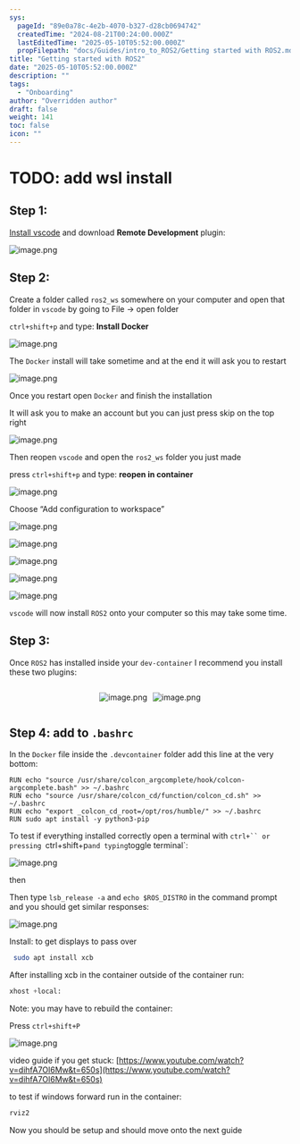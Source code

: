 ```yaml
---
sys:
  pageId: "89e0a78c-4e2b-4070-b327-d28cb0694742"
  createdTime: "2024-08-21T00:24:00.000Z"
  lastEditedTime: "2025-05-10T05:52:00.000Z"
  propFilepath: "docs/Guides/intro_to_ROS2/Getting started with ROS2.md"
title: "Getting started with ROS2"
date: "2025-05-10T05:52:00.000Z"
description: ""
tags:
  - "Onboarding"
author: "Overridden author"
draft: false
weight: 141
toc: false
icon: ""
---
```


# TODO: add wsl install

## Step 1:

[Install vscode](https://code.visualstudio.com/download) and download **Remote Development** plugin:

![image.png](https://prod-files-secure.s3.us-west-2.amazonaws.com/d518164a-d88e-44d1-a4ee-3adb3bd8bce0/efb52993-1881-4a40-b95e-6f020334f022/image.png?X-Amz-Algorithm=AWS4-HMAC-SHA256&X-Amz-Content-Sha256=UNSIGNED-PAYLOAD&X-Amz-Credential=ASIAZI2LB4665SR3S2NU%2F20250618%2Fus-west-2%2Fs3%2Faws4_request&X-Amz-Date=20250618T201107Z&X-Amz-Expires=3600&X-Amz-Security-Token=IQoJb3JpZ2luX2VjEKr%2F%2F%2F%2F%2F%2F%2F%2F%2F%2FwEaCXVzLXdlc3QtMiJGMEQCIDDkT%2Bq7y2cz%2FYRpguVOuWJ%2F4QdaZDjwWo8X5WFcUvKuAiBBqbGNNa65YLNXZE%2Bw6aeafYFlGZnSuXuZ3wBu0jsioCqIBAiT%2F%2F%2F%2F%2F%2F%2F%2F%2F%2F8BEAAaDDYzNzQyMzE4MzgwNSIMO3jFoGmXQM%2FAhXDVKtwD%2FFXXlcKIei3hx1aBW6HJoRl9hhk3sVZ88tv0tmjntxp4kvBKg1eHDxjfMK7K2Wljt1AqWZ9D5xYBnFGjfz3iC5Jst5SqvBFf9bulQ1sarxVoq1Euf3ZYzDksVdS2%2BmfXFVlCTeNS8VEAdiNWQoAzk7Zyym9VRU7PI7NgjbsoK%2B5bv89uXjgPbis7pFRB5EoPGP5WvwfBXFYOeajYtq2mblyJz7h7LQuYMnLs4ocn9%2Ffm6ekc8J12QFa96pFbnGfn8XWHGf%2Bu4MEiEfpUWXKVN5Edvt9t%2FGv7OecWOra90h0XbYz6h%2F5BqXdIq8JkOI2qVedmL%2F0aU3CGZXtvxkETQXP0WZuHOAbmBKKHopHPWXHm4IKnxRUosOkBN6dJck%2FKT14G9bmQOs0hUYv2usAHFIfxw84tFBmom26wl3gmQLGJWyU0xSK7RDSYgZA6Y8USPCrmGhP36lpkXMZpE2WgVwX8dEuVxftC94pVKoJXZ%2FbTwzXvKuO5o1Q2uBbaMzLaVmQg7n1wyoMjCZwW27SqiaxxwyXWKVUdA2DqJIPHEjpFiADT9TDj3%2BLth2BJemqTS3Cf1RFKLuvkqC2pkoL9vlNdhh%2BYXdXj0Y7IAlkJaGQX1hlW0tP%2FGFmBB3Ewv%2FvLwgY6pgGP8%2BkWc3e%2FF5%2F0iJRKA1aa7orV0xhm4aKaxUsMUE0aPuG55bI%2B7hutTCESBnSDH5HEhlKMiusjHUfZk1l00RPA2LTtYpKwv8JQEBTWSk76%2F3s6WhIP83EVy%2BEYW2MoHyuFXkq4GoIFe8SvS0SUHKvnWzr0YYhh4xTE5m9zoOAHYO7ig6uvVpP8zojI8cJ7PszfLJw1z%2BF%2FhPC%2BCjSDvBNOfZZnQuuh&X-Amz-Signature=bc7c6988b0ce7f0268aca7e9b248161dee328ee54aa46fdb1e907a05b0f9a436&X-Amz-SignedHeaders=host&x-amz-checksum-mode=ENABLED&x-id=GetObject)

## Step 2:

Create a folder called `ros2_ws` somewhere on your computer and open that folder in `vscode` by going to File → open folder 

`ctrl+shift+p` and type: **Install Docker**

![image.png](https://prod-files-secure.s3.us-west-2.amazonaws.com/d518164a-d88e-44d1-a4ee-3adb3bd8bce0/2269dc0e-1cd5-47ff-bceb-c04ad9b2eab0/image.png?X-Amz-Algorithm=AWS4-HMAC-SHA256&X-Amz-Content-Sha256=UNSIGNED-PAYLOAD&X-Amz-Credential=ASIAZI2LB4665SR3S2NU%2F20250618%2Fus-west-2%2Fs3%2Faws4_request&X-Amz-Date=20250618T201107Z&X-Amz-Expires=3600&X-Amz-Security-Token=IQoJb3JpZ2luX2VjEKr%2F%2F%2F%2F%2F%2F%2F%2F%2F%2FwEaCXVzLXdlc3QtMiJGMEQCIDDkT%2Bq7y2cz%2FYRpguVOuWJ%2F4QdaZDjwWo8X5WFcUvKuAiBBqbGNNa65YLNXZE%2Bw6aeafYFlGZnSuXuZ3wBu0jsioCqIBAiT%2F%2F%2F%2F%2F%2F%2F%2F%2F%2F8BEAAaDDYzNzQyMzE4MzgwNSIMO3jFoGmXQM%2FAhXDVKtwD%2FFXXlcKIei3hx1aBW6HJoRl9hhk3sVZ88tv0tmjntxp4kvBKg1eHDxjfMK7K2Wljt1AqWZ9D5xYBnFGjfz3iC5Jst5SqvBFf9bulQ1sarxVoq1Euf3ZYzDksVdS2%2BmfXFVlCTeNS8VEAdiNWQoAzk7Zyym9VRU7PI7NgjbsoK%2B5bv89uXjgPbis7pFRB5EoPGP5WvwfBXFYOeajYtq2mblyJz7h7LQuYMnLs4ocn9%2Ffm6ekc8J12QFa96pFbnGfn8XWHGf%2Bu4MEiEfpUWXKVN5Edvt9t%2FGv7OecWOra90h0XbYz6h%2F5BqXdIq8JkOI2qVedmL%2F0aU3CGZXtvxkETQXP0WZuHOAbmBKKHopHPWXHm4IKnxRUosOkBN6dJck%2FKT14G9bmQOs0hUYv2usAHFIfxw84tFBmom26wl3gmQLGJWyU0xSK7RDSYgZA6Y8USPCrmGhP36lpkXMZpE2WgVwX8dEuVxftC94pVKoJXZ%2FbTwzXvKuO5o1Q2uBbaMzLaVmQg7n1wyoMjCZwW27SqiaxxwyXWKVUdA2DqJIPHEjpFiADT9TDj3%2BLth2BJemqTS3Cf1RFKLuvkqC2pkoL9vlNdhh%2BYXdXj0Y7IAlkJaGQX1hlW0tP%2FGFmBB3Ewv%2FvLwgY6pgGP8%2BkWc3e%2FF5%2F0iJRKA1aa7orV0xhm4aKaxUsMUE0aPuG55bI%2B7hutTCESBnSDH5HEhlKMiusjHUfZk1l00RPA2LTtYpKwv8JQEBTWSk76%2F3s6WhIP83EVy%2BEYW2MoHyuFXkq4GoIFe8SvS0SUHKvnWzr0YYhh4xTE5m9zoOAHYO7ig6uvVpP8zojI8cJ7PszfLJw1z%2BF%2FhPC%2BCjSDvBNOfZZnQuuh&X-Amz-Signature=188c7ede6c4bb41d61b6ad6fdd85094682b323541dab45cf4343e9fe4be40ad2&X-Amz-SignedHeaders=host&x-amz-checksum-mode=ENABLED&x-id=GetObject)

The `Docker` install will take sometime and at the end it will ask you to restart

![image.png](https://prod-files-secure.s3.us-west-2.amazonaws.com/d518164a-d88e-44d1-a4ee-3adb3bd8bce0/ed233f78-be33-4b1f-b89c-9c346c0e961e/image.png?X-Amz-Algorithm=AWS4-HMAC-SHA256&X-Amz-Content-Sha256=UNSIGNED-PAYLOAD&X-Amz-Credential=ASIAZI2LB4665SR3S2NU%2F20250618%2Fus-west-2%2Fs3%2Faws4_request&X-Amz-Date=20250618T201107Z&X-Amz-Expires=3600&X-Amz-Security-Token=IQoJb3JpZ2luX2VjEKr%2F%2F%2F%2F%2F%2F%2F%2F%2F%2FwEaCXVzLXdlc3QtMiJGMEQCIDDkT%2Bq7y2cz%2FYRpguVOuWJ%2F4QdaZDjwWo8X5WFcUvKuAiBBqbGNNa65YLNXZE%2Bw6aeafYFlGZnSuXuZ3wBu0jsioCqIBAiT%2F%2F%2F%2F%2F%2F%2F%2F%2F%2F8BEAAaDDYzNzQyMzE4MzgwNSIMO3jFoGmXQM%2FAhXDVKtwD%2FFXXlcKIei3hx1aBW6HJoRl9hhk3sVZ88tv0tmjntxp4kvBKg1eHDxjfMK7K2Wljt1AqWZ9D5xYBnFGjfz3iC5Jst5SqvBFf9bulQ1sarxVoq1Euf3ZYzDksVdS2%2BmfXFVlCTeNS8VEAdiNWQoAzk7Zyym9VRU7PI7NgjbsoK%2B5bv89uXjgPbis7pFRB5EoPGP5WvwfBXFYOeajYtq2mblyJz7h7LQuYMnLs4ocn9%2Ffm6ekc8J12QFa96pFbnGfn8XWHGf%2Bu4MEiEfpUWXKVN5Edvt9t%2FGv7OecWOra90h0XbYz6h%2F5BqXdIq8JkOI2qVedmL%2F0aU3CGZXtvxkETQXP0WZuHOAbmBKKHopHPWXHm4IKnxRUosOkBN6dJck%2FKT14G9bmQOs0hUYv2usAHFIfxw84tFBmom26wl3gmQLGJWyU0xSK7RDSYgZA6Y8USPCrmGhP36lpkXMZpE2WgVwX8dEuVxftC94pVKoJXZ%2FbTwzXvKuO5o1Q2uBbaMzLaVmQg7n1wyoMjCZwW27SqiaxxwyXWKVUdA2DqJIPHEjpFiADT9TDj3%2BLth2BJemqTS3Cf1RFKLuvkqC2pkoL9vlNdhh%2BYXdXj0Y7IAlkJaGQX1hlW0tP%2FGFmBB3Ewv%2FvLwgY6pgGP8%2BkWc3e%2FF5%2F0iJRKA1aa7orV0xhm4aKaxUsMUE0aPuG55bI%2B7hutTCESBnSDH5HEhlKMiusjHUfZk1l00RPA2LTtYpKwv8JQEBTWSk76%2F3s6WhIP83EVy%2BEYW2MoHyuFXkq4GoIFe8SvS0SUHKvnWzr0YYhh4xTE5m9zoOAHYO7ig6uvVpP8zojI8cJ7PszfLJw1z%2BF%2FhPC%2BCjSDvBNOfZZnQuuh&X-Amz-Signature=85c194bc6f7b0edc16e6caa6a9276e521b77557028b6c1acaa44fa6c0192c5a5&X-Amz-SignedHeaders=host&x-amz-checksum-mode=ENABLED&x-id=GetObject)

Once you restart open `Docker` and finish the installation

It will ask you to make an account but you can just press skip on the top right

![image.png](https://prod-files-secure.s3.us-west-2.amazonaws.com/d518164a-d88e-44d1-a4ee-3adb3bd8bce0/21010ad9-1659-4fd9-9f59-9932a09b2a3d/image.png?X-Amz-Algorithm=AWS4-HMAC-SHA256&X-Amz-Content-Sha256=UNSIGNED-PAYLOAD&X-Amz-Credential=ASIAZI2LB4665SR3S2NU%2F20250618%2Fus-west-2%2Fs3%2Faws4_request&X-Amz-Date=20250618T201107Z&X-Amz-Expires=3600&X-Amz-Security-Token=IQoJb3JpZ2luX2VjEKr%2F%2F%2F%2F%2F%2F%2F%2F%2F%2FwEaCXVzLXdlc3QtMiJGMEQCIDDkT%2Bq7y2cz%2FYRpguVOuWJ%2F4QdaZDjwWo8X5WFcUvKuAiBBqbGNNa65YLNXZE%2Bw6aeafYFlGZnSuXuZ3wBu0jsioCqIBAiT%2F%2F%2F%2F%2F%2F%2F%2F%2F%2F8BEAAaDDYzNzQyMzE4MzgwNSIMO3jFoGmXQM%2FAhXDVKtwD%2FFXXlcKIei3hx1aBW6HJoRl9hhk3sVZ88tv0tmjntxp4kvBKg1eHDxjfMK7K2Wljt1AqWZ9D5xYBnFGjfz3iC5Jst5SqvBFf9bulQ1sarxVoq1Euf3ZYzDksVdS2%2BmfXFVlCTeNS8VEAdiNWQoAzk7Zyym9VRU7PI7NgjbsoK%2B5bv89uXjgPbis7pFRB5EoPGP5WvwfBXFYOeajYtq2mblyJz7h7LQuYMnLs4ocn9%2Ffm6ekc8J12QFa96pFbnGfn8XWHGf%2Bu4MEiEfpUWXKVN5Edvt9t%2FGv7OecWOra90h0XbYz6h%2F5BqXdIq8JkOI2qVedmL%2F0aU3CGZXtvxkETQXP0WZuHOAbmBKKHopHPWXHm4IKnxRUosOkBN6dJck%2FKT14G9bmQOs0hUYv2usAHFIfxw84tFBmom26wl3gmQLGJWyU0xSK7RDSYgZA6Y8USPCrmGhP36lpkXMZpE2WgVwX8dEuVxftC94pVKoJXZ%2FbTwzXvKuO5o1Q2uBbaMzLaVmQg7n1wyoMjCZwW27SqiaxxwyXWKVUdA2DqJIPHEjpFiADT9TDj3%2BLth2BJemqTS3Cf1RFKLuvkqC2pkoL9vlNdhh%2BYXdXj0Y7IAlkJaGQX1hlW0tP%2FGFmBB3Ewv%2FvLwgY6pgGP8%2BkWc3e%2FF5%2F0iJRKA1aa7orV0xhm4aKaxUsMUE0aPuG55bI%2B7hutTCESBnSDH5HEhlKMiusjHUfZk1l00RPA2LTtYpKwv8JQEBTWSk76%2F3s6WhIP83EVy%2BEYW2MoHyuFXkq4GoIFe8SvS0SUHKvnWzr0YYhh4xTE5m9zoOAHYO7ig6uvVpP8zojI8cJ7PszfLJw1z%2BF%2FhPC%2BCjSDvBNOfZZnQuuh&X-Amz-Signature=683dcb439ca43cfedd8d2aa8075557e55a1e288fc333fa780f1b6e68fb002d52&X-Amz-SignedHeaders=host&x-amz-checksum-mode=ENABLED&x-id=GetObject)

Then reopen `vscode` and open the `ros2_ws` folder you just made

press `ctrl+shift+p` and type: **reopen in container**

![image.png](https://prod-files-secure.s3.us-west-2.amazonaws.com/d518164a-d88e-44d1-a4ee-3adb3bd8bce0/4e93b8c2-41ad-488c-8095-c74205196118/image.png?X-Amz-Algorithm=AWS4-HMAC-SHA256&X-Amz-Content-Sha256=UNSIGNED-PAYLOAD&X-Amz-Credential=ASIAZI2LB4665SR3S2NU%2F20250618%2Fus-west-2%2Fs3%2Faws4_request&X-Amz-Date=20250618T201107Z&X-Amz-Expires=3600&X-Amz-Security-Token=IQoJb3JpZ2luX2VjEKr%2F%2F%2F%2F%2F%2F%2F%2F%2F%2FwEaCXVzLXdlc3QtMiJGMEQCIDDkT%2Bq7y2cz%2FYRpguVOuWJ%2F4QdaZDjwWo8X5WFcUvKuAiBBqbGNNa65YLNXZE%2Bw6aeafYFlGZnSuXuZ3wBu0jsioCqIBAiT%2F%2F%2F%2F%2F%2F%2F%2F%2F%2F8BEAAaDDYzNzQyMzE4MzgwNSIMO3jFoGmXQM%2FAhXDVKtwD%2FFXXlcKIei3hx1aBW6HJoRl9hhk3sVZ88tv0tmjntxp4kvBKg1eHDxjfMK7K2Wljt1AqWZ9D5xYBnFGjfz3iC5Jst5SqvBFf9bulQ1sarxVoq1Euf3ZYzDksVdS2%2BmfXFVlCTeNS8VEAdiNWQoAzk7Zyym9VRU7PI7NgjbsoK%2B5bv89uXjgPbis7pFRB5EoPGP5WvwfBXFYOeajYtq2mblyJz7h7LQuYMnLs4ocn9%2Ffm6ekc8J12QFa96pFbnGfn8XWHGf%2Bu4MEiEfpUWXKVN5Edvt9t%2FGv7OecWOra90h0XbYz6h%2F5BqXdIq8JkOI2qVedmL%2F0aU3CGZXtvxkETQXP0WZuHOAbmBKKHopHPWXHm4IKnxRUosOkBN6dJck%2FKT14G9bmQOs0hUYv2usAHFIfxw84tFBmom26wl3gmQLGJWyU0xSK7RDSYgZA6Y8USPCrmGhP36lpkXMZpE2WgVwX8dEuVxftC94pVKoJXZ%2FbTwzXvKuO5o1Q2uBbaMzLaVmQg7n1wyoMjCZwW27SqiaxxwyXWKVUdA2DqJIPHEjpFiADT9TDj3%2BLth2BJemqTS3Cf1RFKLuvkqC2pkoL9vlNdhh%2BYXdXj0Y7IAlkJaGQX1hlW0tP%2FGFmBB3Ewv%2FvLwgY6pgGP8%2BkWc3e%2FF5%2F0iJRKA1aa7orV0xhm4aKaxUsMUE0aPuG55bI%2B7hutTCESBnSDH5HEhlKMiusjHUfZk1l00RPA2LTtYpKwv8JQEBTWSk76%2F3s6WhIP83EVy%2BEYW2MoHyuFXkq4GoIFe8SvS0SUHKvnWzr0YYhh4xTE5m9zoOAHYO7ig6uvVpP8zojI8cJ7PszfLJw1z%2BF%2FhPC%2BCjSDvBNOfZZnQuuh&X-Amz-Signature=07cb7b63d444d955ae60187b2fc12bd915b657741573d2c4b8169cd1cc73bf9d&X-Amz-SignedHeaders=host&x-amz-checksum-mode=ENABLED&x-id=GetObject)

Choose “Add configuration to workspace”

![image.png](https://prod-files-secure.s3.us-west-2.amazonaws.com/d518164a-d88e-44d1-a4ee-3adb3bd8bce0/9560b282-5060-4989-ba37-97e7b2c22476/image.png?X-Amz-Algorithm=AWS4-HMAC-SHA256&X-Amz-Content-Sha256=UNSIGNED-PAYLOAD&X-Amz-Credential=ASIAZI2LB4665SR3S2NU%2F20250618%2Fus-west-2%2Fs3%2Faws4_request&X-Amz-Date=20250618T201107Z&X-Amz-Expires=3600&X-Amz-Security-Token=IQoJb3JpZ2luX2VjEKr%2F%2F%2F%2F%2F%2F%2F%2F%2F%2FwEaCXVzLXdlc3QtMiJGMEQCIDDkT%2Bq7y2cz%2FYRpguVOuWJ%2F4QdaZDjwWo8X5WFcUvKuAiBBqbGNNa65YLNXZE%2Bw6aeafYFlGZnSuXuZ3wBu0jsioCqIBAiT%2F%2F%2F%2F%2F%2F%2F%2F%2F%2F8BEAAaDDYzNzQyMzE4MzgwNSIMO3jFoGmXQM%2FAhXDVKtwD%2FFXXlcKIei3hx1aBW6HJoRl9hhk3sVZ88tv0tmjntxp4kvBKg1eHDxjfMK7K2Wljt1AqWZ9D5xYBnFGjfz3iC5Jst5SqvBFf9bulQ1sarxVoq1Euf3ZYzDksVdS2%2BmfXFVlCTeNS8VEAdiNWQoAzk7Zyym9VRU7PI7NgjbsoK%2B5bv89uXjgPbis7pFRB5EoPGP5WvwfBXFYOeajYtq2mblyJz7h7LQuYMnLs4ocn9%2Ffm6ekc8J12QFa96pFbnGfn8XWHGf%2Bu4MEiEfpUWXKVN5Edvt9t%2FGv7OecWOra90h0XbYz6h%2F5BqXdIq8JkOI2qVedmL%2F0aU3CGZXtvxkETQXP0WZuHOAbmBKKHopHPWXHm4IKnxRUosOkBN6dJck%2FKT14G9bmQOs0hUYv2usAHFIfxw84tFBmom26wl3gmQLGJWyU0xSK7RDSYgZA6Y8USPCrmGhP36lpkXMZpE2WgVwX8dEuVxftC94pVKoJXZ%2FbTwzXvKuO5o1Q2uBbaMzLaVmQg7n1wyoMjCZwW27SqiaxxwyXWKVUdA2DqJIPHEjpFiADT9TDj3%2BLth2BJemqTS3Cf1RFKLuvkqC2pkoL9vlNdhh%2BYXdXj0Y7IAlkJaGQX1hlW0tP%2FGFmBB3Ewv%2FvLwgY6pgGP8%2BkWc3e%2FF5%2F0iJRKA1aa7orV0xhm4aKaxUsMUE0aPuG55bI%2B7hutTCESBnSDH5HEhlKMiusjHUfZk1l00RPA2LTtYpKwv8JQEBTWSk76%2F3s6WhIP83EVy%2BEYW2MoHyuFXkq4GoIFe8SvS0SUHKvnWzr0YYhh4xTE5m9zoOAHYO7ig6uvVpP8zojI8cJ7PszfLJw1z%2BF%2FhPC%2BCjSDvBNOfZZnQuuh&X-Amz-Signature=16b99548db799f278a39a354cb484bc91fe816f1beb128e87454ef69cbe99adb&X-Amz-SignedHeaders=host&x-amz-checksum-mode=ENABLED&x-id=GetObject)

![image.png](https://prod-files-secure.s3.us-west-2.amazonaws.com/d518164a-d88e-44d1-a4ee-3adb3bd8bce0/2ee63f81-886b-48e8-a553-dc6e5eac99e4/image.png?X-Amz-Algorithm=AWS4-HMAC-SHA256&X-Amz-Content-Sha256=UNSIGNED-PAYLOAD&X-Amz-Credential=ASIAZI2LB4665SR3S2NU%2F20250618%2Fus-west-2%2Fs3%2Faws4_request&X-Amz-Date=20250618T201107Z&X-Amz-Expires=3600&X-Amz-Security-Token=IQoJb3JpZ2luX2VjEKr%2F%2F%2F%2F%2F%2F%2F%2F%2F%2FwEaCXVzLXdlc3QtMiJGMEQCIDDkT%2Bq7y2cz%2FYRpguVOuWJ%2F4QdaZDjwWo8X5WFcUvKuAiBBqbGNNa65YLNXZE%2Bw6aeafYFlGZnSuXuZ3wBu0jsioCqIBAiT%2F%2F%2F%2F%2F%2F%2F%2F%2F%2F8BEAAaDDYzNzQyMzE4MzgwNSIMO3jFoGmXQM%2FAhXDVKtwD%2FFXXlcKIei3hx1aBW6HJoRl9hhk3sVZ88tv0tmjntxp4kvBKg1eHDxjfMK7K2Wljt1AqWZ9D5xYBnFGjfz3iC5Jst5SqvBFf9bulQ1sarxVoq1Euf3ZYzDksVdS2%2BmfXFVlCTeNS8VEAdiNWQoAzk7Zyym9VRU7PI7NgjbsoK%2B5bv89uXjgPbis7pFRB5EoPGP5WvwfBXFYOeajYtq2mblyJz7h7LQuYMnLs4ocn9%2Ffm6ekc8J12QFa96pFbnGfn8XWHGf%2Bu4MEiEfpUWXKVN5Edvt9t%2FGv7OecWOra90h0XbYz6h%2F5BqXdIq8JkOI2qVedmL%2F0aU3CGZXtvxkETQXP0WZuHOAbmBKKHopHPWXHm4IKnxRUosOkBN6dJck%2FKT14G9bmQOs0hUYv2usAHFIfxw84tFBmom26wl3gmQLGJWyU0xSK7RDSYgZA6Y8USPCrmGhP36lpkXMZpE2WgVwX8dEuVxftC94pVKoJXZ%2FbTwzXvKuO5o1Q2uBbaMzLaVmQg7n1wyoMjCZwW27SqiaxxwyXWKVUdA2DqJIPHEjpFiADT9TDj3%2BLth2BJemqTS3Cf1RFKLuvkqC2pkoL9vlNdhh%2BYXdXj0Y7IAlkJaGQX1hlW0tP%2FGFmBB3Ewv%2FvLwgY6pgGP8%2BkWc3e%2FF5%2F0iJRKA1aa7orV0xhm4aKaxUsMUE0aPuG55bI%2B7hutTCESBnSDH5HEhlKMiusjHUfZk1l00RPA2LTtYpKwv8JQEBTWSk76%2F3s6WhIP83EVy%2BEYW2MoHyuFXkq4GoIFe8SvS0SUHKvnWzr0YYhh4xTE5m9zoOAHYO7ig6uvVpP8zojI8cJ7PszfLJw1z%2BF%2FhPC%2BCjSDvBNOfZZnQuuh&X-Amz-Signature=acb79f78e80c5049eebdb17dd221bb6b57f332251fbd6c906064b48a4a47e358&X-Amz-SignedHeaders=host&x-amz-checksum-mode=ENABLED&x-id=GetObject)

![image.png](https://prod-files-secure.s3.us-west-2.amazonaws.com/d518164a-d88e-44d1-a4ee-3adb3bd8bce0/ae1580b2-b048-407e-aed9-b584224a7a04/image.png?X-Amz-Algorithm=AWS4-HMAC-SHA256&X-Amz-Content-Sha256=UNSIGNED-PAYLOAD&X-Amz-Credential=ASIAZI2LB4665SR3S2NU%2F20250618%2Fus-west-2%2Fs3%2Faws4_request&X-Amz-Date=20250618T201107Z&X-Amz-Expires=3600&X-Amz-Security-Token=IQoJb3JpZ2luX2VjEKr%2F%2F%2F%2F%2F%2F%2F%2F%2F%2FwEaCXVzLXdlc3QtMiJGMEQCIDDkT%2Bq7y2cz%2FYRpguVOuWJ%2F4QdaZDjwWo8X5WFcUvKuAiBBqbGNNa65YLNXZE%2Bw6aeafYFlGZnSuXuZ3wBu0jsioCqIBAiT%2F%2F%2F%2F%2F%2F%2F%2F%2F%2F8BEAAaDDYzNzQyMzE4MzgwNSIMO3jFoGmXQM%2FAhXDVKtwD%2FFXXlcKIei3hx1aBW6HJoRl9hhk3sVZ88tv0tmjntxp4kvBKg1eHDxjfMK7K2Wljt1AqWZ9D5xYBnFGjfz3iC5Jst5SqvBFf9bulQ1sarxVoq1Euf3ZYzDksVdS2%2BmfXFVlCTeNS8VEAdiNWQoAzk7Zyym9VRU7PI7NgjbsoK%2B5bv89uXjgPbis7pFRB5EoPGP5WvwfBXFYOeajYtq2mblyJz7h7LQuYMnLs4ocn9%2Ffm6ekc8J12QFa96pFbnGfn8XWHGf%2Bu4MEiEfpUWXKVN5Edvt9t%2FGv7OecWOra90h0XbYz6h%2F5BqXdIq8JkOI2qVedmL%2F0aU3CGZXtvxkETQXP0WZuHOAbmBKKHopHPWXHm4IKnxRUosOkBN6dJck%2FKT14G9bmQOs0hUYv2usAHFIfxw84tFBmom26wl3gmQLGJWyU0xSK7RDSYgZA6Y8USPCrmGhP36lpkXMZpE2WgVwX8dEuVxftC94pVKoJXZ%2FbTwzXvKuO5o1Q2uBbaMzLaVmQg7n1wyoMjCZwW27SqiaxxwyXWKVUdA2DqJIPHEjpFiADT9TDj3%2BLth2BJemqTS3Cf1RFKLuvkqC2pkoL9vlNdhh%2BYXdXj0Y7IAlkJaGQX1hlW0tP%2FGFmBB3Ewv%2FvLwgY6pgGP8%2BkWc3e%2FF5%2F0iJRKA1aa7orV0xhm4aKaxUsMUE0aPuG55bI%2B7hutTCESBnSDH5HEhlKMiusjHUfZk1l00RPA2LTtYpKwv8JQEBTWSk76%2F3s6WhIP83EVy%2BEYW2MoHyuFXkq4GoIFe8SvS0SUHKvnWzr0YYhh4xTE5m9zoOAHYO7ig6uvVpP8zojI8cJ7PszfLJw1z%2BF%2FhPC%2BCjSDvBNOfZZnQuuh&X-Amz-Signature=32b251785bd8cad81fba43fdb7f9374de1fe0c917578eaf1932a0269210d7e44&X-Amz-SignedHeaders=host&x-amz-checksum-mode=ENABLED&x-id=GetObject)

![image.png](https://prod-files-secure.s3.us-west-2.amazonaws.com/d518164a-d88e-44d1-a4ee-3adb3bd8bce0/53255b28-f75e-430f-b9e3-c0ac8577e42b/image.png?X-Amz-Algorithm=AWS4-HMAC-SHA256&X-Amz-Content-Sha256=UNSIGNED-PAYLOAD&X-Amz-Credential=ASIAZI2LB4665SR3S2NU%2F20250618%2Fus-west-2%2Fs3%2Faws4_request&X-Amz-Date=20250618T201107Z&X-Amz-Expires=3600&X-Amz-Security-Token=IQoJb3JpZ2luX2VjEKr%2F%2F%2F%2F%2F%2F%2F%2F%2F%2FwEaCXVzLXdlc3QtMiJGMEQCIDDkT%2Bq7y2cz%2FYRpguVOuWJ%2F4QdaZDjwWo8X5WFcUvKuAiBBqbGNNa65YLNXZE%2Bw6aeafYFlGZnSuXuZ3wBu0jsioCqIBAiT%2F%2F%2F%2F%2F%2F%2F%2F%2F%2F8BEAAaDDYzNzQyMzE4MzgwNSIMO3jFoGmXQM%2FAhXDVKtwD%2FFXXlcKIei3hx1aBW6HJoRl9hhk3sVZ88tv0tmjntxp4kvBKg1eHDxjfMK7K2Wljt1AqWZ9D5xYBnFGjfz3iC5Jst5SqvBFf9bulQ1sarxVoq1Euf3ZYzDksVdS2%2BmfXFVlCTeNS8VEAdiNWQoAzk7Zyym9VRU7PI7NgjbsoK%2B5bv89uXjgPbis7pFRB5EoPGP5WvwfBXFYOeajYtq2mblyJz7h7LQuYMnLs4ocn9%2Ffm6ekc8J12QFa96pFbnGfn8XWHGf%2Bu4MEiEfpUWXKVN5Edvt9t%2FGv7OecWOra90h0XbYz6h%2F5BqXdIq8JkOI2qVedmL%2F0aU3CGZXtvxkETQXP0WZuHOAbmBKKHopHPWXHm4IKnxRUosOkBN6dJck%2FKT14G9bmQOs0hUYv2usAHFIfxw84tFBmom26wl3gmQLGJWyU0xSK7RDSYgZA6Y8USPCrmGhP36lpkXMZpE2WgVwX8dEuVxftC94pVKoJXZ%2FbTwzXvKuO5o1Q2uBbaMzLaVmQg7n1wyoMjCZwW27SqiaxxwyXWKVUdA2DqJIPHEjpFiADT9TDj3%2BLth2BJemqTS3Cf1RFKLuvkqC2pkoL9vlNdhh%2BYXdXj0Y7IAlkJaGQX1hlW0tP%2FGFmBB3Ewv%2FvLwgY6pgGP8%2BkWc3e%2FF5%2F0iJRKA1aa7orV0xhm4aKaxUsMUE0aPuG55bI%2B7hutTCESBnSDH5HEhlKMiusjHUfZk1l00RPA2LTtYpKwv8JQEBTWSk76%2F3s6WhIP83EVy%2BEYW2MoHyuFXkq4GoIFe8SvS0SUHKvnWzr0YYhh4xTE5m9zoOAHYO7ig6uvVpP8zojI8cJ7PszfLJw1z%2BF%2FhPC%2BCjSDvBNOfZZnQuuh&X-Amz-Signature=9cbb5c3032f2a91e8d9af866324d053d6e149191e445319eeb5b5c408139c669&X-Amz-SignedHeaders=host&x-amz-checksum-mode=ENABLED&x-id=GetObject)

![image.png](https://prod-files-secure.s3.us-west-2.amazonaws.com/d518164a-d88e-44d1-a4ee-3adb3bd8bce0/7c562767-5af9-4ffb-97d1-327bcdf4ee00/image.png?X-Amz-Algorithm=AWS4-HMAC-SHA256&X-Amz-Content-Sha256=UNSIGNED-PAYLOAD&X-Amz-Credential=ASIAZI2LB4665SR3S2NU%2F20250618%2Fus-west-2%2Fs3%2Faws4_request&X-Amz-Date=20250618T201107Z&X-Amz-Expires=3600&X-Amz-Security-Token=IQoJb3JpZ2luX2VjEKr%2F%2F%2F%2F%2F%2F%2F%2F%2F%2FwEaCXVzLXdlc3QtMiJGMEQCIDDkT%2Bq7y2cz%2FYRpguVOuWJ%2F4QdaZDjwWo8X5WFcUvKuAiBBqbGNNa65YLNXZE%2Bw6aeafYFlGZnSuXuZ3wBu0jsioCqIBAiT%2F%2F%2F%2F%2F%2F%2F%2F%2F%2F8BEAAaDDYzNzQyMzE4MzgwNSIMO3jFoGmXQM%2FAhXDVKtwD%2FFXXlcKIei3hx1aBW6HJoRl9hhk3sVZ88tv0tmjntxp4kvBKg1eHDxjfMK7K2Wljt1AqWZ9D5xYBnFGjfz3iC5Jst5SqvBFf9bulQ1sarxVoq1Euf3ZYzDksVdS2%2BmfXFVlCTeNS8VEAdiNWQoAzk7Zyym9VRU7PI7NgjbsoK%2B5bv89uXjgPbis7pFRB5EoPGP5WvwfBXFYOeajYtq2mblyJz7h7LQuYMnLs4ocn9%2Ffm6ekc8J12QFa96pFbnGfn8XWHGf%2Bu4MEiEfpUWXKVN5Edvt9t%2FGv7OecWOra90h0XbYz6h%2F5BqXdIq8JkOI2qVedmL%2F0aU3CGZXtvxkETQXP0WZuHOAbmBKKHopHPWXHm4IKnxRUosOkBN6dJck%2FKT14G9bmQOs0hUYv2usAHFIfxw84tFBmom26wl3gmQLGJWyU0xSK7RDSYgZA6Y8USPCrmGhP36lpkXMZpE2WgVwX8dEuVxftC94pVKoJXZ%2FbTwzXvKuO5o1Q2uBbaMzLaVmQg7n1wyoMjCZwW27SqiaxxwyXWKVUdA2DqJIPHEjpFiADT9TDj3%2BLth2BJemqTS3Cf1RFKLuvkqC2pkoL9vlNdhh%2BYXdXj0Y7IAlkJaGQX1hlW0tP%2FGFmBB3Ewv%2FvLwgY6pgGP8%2BkWc3e%2FF5%2F0iJRKA1aa7orV0xhm4aKaxUsMUE0aPuG55bI%2B7hutTCESBnSDH5HEhlKMiusjHUfZk1l00RPA2LTtYpKwv8JQEBTWSk76%2F3s6WhIP83EVy%2BEYW2MoHyuFXkq4GoIFe8SvS0SUHKvnWzr0YYhh4xTE5m9zoOAHYO7ig6uvVpP8zojI8cJ7PszfLJw1z%2BF%2FhPC%2BCjSDvBNOfZZnQuuh&X-Amz-Signature=d1972ba279b3b6df8ad105df4aafd3432508b3ced668d4857f125b1e53655f6e&X-Amz-SignedHeaders=host&x-amz-checksum-mode=ENABLED&x-id=GetObject)

`vscode` will now install `ROS2` onto your computer so this may take some time.

## Step 3:

Once `ROS2` has installed inside your `dev-container` I recommend you install these two plugins:

<div style="display: flex;flex-direction: row; column-gap:10px; max-width: 630px;justify-content: center;">
<div>

![image.png](https://prod-files-secure.s3.us-west-2.amazonaws.com/d518164a-d88e-44d1-a4ee-3adb3bd8bce0/3fc3d550-5a54-4ba1-ba6b-faa01cdb7369/image.png?X-Amz-Algorithm=AWS4-HMAC-SHA256&X-Amz-Content-Sha256=UNSIGNED-PAYLOAD&X-Amz-Credential=ASIAZI2LB466TFV7EN3G%2F20250618%2Fus-west-2%2Fs3%2Faws4_request&X-Amz-Date=20250618T201111Z&X-Amz-Expires=3600&X-Amz-Security-Token=IQoJb3JpZ2luX2VjEKz%2F%2F%2F%2F%2F%2F%2F%2F%2F%2FwEaCXVzLXdlc3QtMiJHMEUCIQDCI1qHVmGU7qpC9XR4e0VkdSaug6E3B8%2FidCwhmILEIgIgUKnKD2OmGHL4SwHZP2%2F9wcQgv6bo%2Bo1v63F8PcRIZ00qiAQIlf%2F%2F%2F%2F%2F%2F%2F%2F%2F%2FARAAGgw2Mzc0MjMxODM4MDUiDLP64kFk0SegBS8F0ircA8Njar1r3iFkUtqD3xipJm8FMo44g8ul560LPyuTxCB0vtuPY%2FqM6hvbmYRA9hTtcPJwcJO7muB8vcHdgaZNnFrfP4s8GK9VjQeGSVY2%2BvT9RDmSvA9n%2FPP1F8u3WZndSh9DqGqDk2ajQM6FokYF94oTWF%2F5MmJJ4%2BSCfjDJm1u6ovMjWXvCpqkOdUkWY6%2F%2Fj9HofRs8TZjTfMs5dB3livdZfR8j0Og279MwT5dq4T5lqT%2FY%2B%2Bc%2Fqa7gduTPQuwrlBTXtWYHXcjOuwSpQFQi0Y01xkr9pOuP7egyx%2BC5h8DDCcKaWfv21YGfKdxl%2FNUeAq%2Fq3d%2BwyJfxu5gf7%2FM4n%2FzBCystk49Quk8JnJ27FztkpOe5L6Q157l4uFRBcvvK0DWvb1%2BmNxn%2BiA4025ecXlNr%2Fq7BIp2pP1l5cdXF6PWFXvcU5yvDuZ1GOtg96Y6pKaGjUGVmKTMqUULDQg1vDU2DjXXqiilOKT7b9eebpWeUPEt2CGyN3AWqtNl3RYrZ04Qke9k9VqETqkDbXF62h8zYA0FxU8xX%2BrMNPswz2VsIpLqBpcqAvmdyM%2BmkwevFQynCJn7dLiLD1V47L3dEzH%2B%2B5DhtlpH9bxVvpf11iqgne2rTXeSoF3G8N475MIC1zMIGOqUBVJFsCoPm3dOm3Zz6PPzf%2B3Pi%2BCqbGV4qlX%2B6tjdr%2BB%2FH7%2FI8rECpb1%2FsxWPcLDWKW6GoJQfcndzpWbP1hHsBxlWzCcof4VvE9A2FeFSHGD20Z%2BnpyRAtBQgeykfOpOGPjQlKLBvwlGafrOC0Fl04nhiGulMWJ2XkG3MEI%2Byw1Cr4DaTMhLeJyxEGBe9K5J7imOYilhH1NTEJnIbwGVCZHjDjNlpG&X-Amz-Signature=535b2c78a6bc3c3667fc1393ca7571c15ae958496c62095e0eb1e3b4d6358b87&X-Amz-SignedHeaders=host&x-amz-checksum-mode=ENABLED&x-id=GetObject)

</div>
<div>

![image.png](https://prod-files-secure.s3.us-west-2.amazonaws.com/d518164a-d88e-44d1-a4ee-3adb3bd8bce0/d994cc66-13c2-4093-a5a3-f84cf4601a82/image.png?X-Amz-Algorithm=AWS4-HMAC-SHA256&X-Amz-Content-Sha256=UNSIGNED-PAYLOAD&X-Amz-Credential=ASIAZI2LB466YKFMTC2E%2F20250618%2Fus-west-2%2Fs3%2Faws4_request&X-Amz-Date=20250618T201111Z&X-Amz-Expires=3600&X-Amz-Security-Token=IQoJb3JpZ2luX2VjEKr%2F%2F%2F%2F%2F%2F%2F%2F%2F%2FwEaCXVzLXdlc3QtMiJIMEYCIQCpeyh8xpaRA9TVVZLD2CSBuRZ3dhL%2FaYAnbVYGRCMP9AIhAP3ok1l41vR7YmFo83Duvo%2FHBOQzzy9DZchVZwJdisLxKogECJP%2F%2F%2F%2F%2F%2F%2F%2F%2F%2FwEQABoMNjM3NDIzMTgzODA1Igx0F%2BdYR5NbRKCVX4sq3AOoyBC2vFJStzYZ0bf7bPDt8RPEYRX4PNy0WKoxdvdc9YuTL%2F0jcBj0KTUcRz%2BGyVaenB%2BIPJNvtWdRFkCT1KIIxnmNPdVqWa6EtHmdEIbOX46iAyWpKkuezg0r0CQPEURd13ygfjpQkD9rdhw8KgMJ85Y1Sbu2PXwVS1UYH9iRGXizgN8wRwcTtnQ379ygSSrNhFhzzHpgu6VgEiH0GbPBeqE2BjiXY4ZFZBpebDqWLdreQxsL1MLuBm58tvb41VicSe9M3XEw35Ku1DqiVKyY8dt5P860qrvElGYfujTGYHzw1YhmIXm8w6oGrsGptuJwY3QDWwm3DrOU7HrWBuqNcaGP0ZPvHng6%2BMRAaIUceVyOPVtP6FEOJxhGhpcnW%2BwT16WivKOcOXCul4boK8sMtx4KvZfPU%2FTEFZ1FpEyMuQOUdvXl2UeZfqosGCeHVeqsFjhsJr%2FpSi%2BeGFC%2Fp9H97wKiDOZXrJTQWeLjG04UE87aRb2MMad7yea1luldgwowr9f4LaScoICY5zhLHsHCNiV1iGo4cXgzUBlt9b90roRyS5Gm%2F0nSjbbCfGa8%2FqmMdXBFdiSmUCD2LA%2BLZs3hSH%2Bf98BKa4xOjhNr4nD3huGNzfWvZnBR94xqujDL%2FMvCBjqkAdciU2eTmLRsmWWtgipRJTrLuhz2Xwgz8%2BYQXSqOWSgMo%2BNNviYfw3i1v2a2OVd6rxDn5iXOPkxe%2BITiYgKoGf19g4GtTw%2FvFGYGQ1obc47k1Rhr4LeIV%2FdF4nN1EljSqzDxvZ1AIiJ52PI8lJPlPmoeaguDotaxdBX9xbM82FKWHLCP8lkw4k3OXj7zS3%2F70mXmqAXfZqkMb7VlRiT6XLx4CL4Q&X-Amz-Signature=4fde0f9d731db47adc7f0d6699c6cc1c49dfb480b123e308673e23437a281aab&X-Amz-SignedHeaders=host&x-amz-checksum-mode=ENABLED&x-id=GetObject)

</div>
</div>

## Step 4: add to `.bashrc`

In the `Docker` file inside the `.devcontainer` folder add this line at the very bottom: 

```docker
RUN echo "source /usr/share/colcon_argcomplete/hook/colcon-argcomplete.bash" >> ~/.bashrc
RUN echo "source /usr/share/colcon_cd/function/colcon_cd.sh" >> ~/.bashrc
RUN echo "export _colcon_cd_root=/opt/ros/humble/" >> ~/.bashrc
RUN sudo apt install -y python3-pip 
```

To test if everything installed correctly open a terminal with `ctrl+`` or pressing `ctrl+shift+p` and typing `toggle terminal`:

![image.png](https://prod-files-secure.s3.us-west-2.amazonaws.com/d518164a-d88e-44d1-a4ee-3adb3bd8bce0/6a4943d8-b04e-4c02-9a58-775f3384d1a5/image.png?X-Amz-Algorithm=AWS4-HMAC-SHA256&X-Amz-Content-Sha256=UNSIGNED-PAYLOAD&X-Amz-Credential=ASIAZI2LB4665SR3S2NU%2F20250618%2Fus-west-2%2Fs3%2Faws4_request&X-Amz-Date=20250618T201107Z&X-Amz-Expires=3600&X-Amz-Security-Token=IQoJb3JpZ2luX2VjEKr%2F%2F%2F%2F%2F%2F%2F%2F%2F%2FwEaCXVzLXdlc3QtMiJGMEQCIDDkT%2Bq7y2cz%2FYRpguVOuWJ%2F4QdaZDjwWo8X5WFcUvKuAiBBqbGNNa65YLNXZE%2Bw6aeafYFlGZnSuXuZ3wBu0jsioCqIBAiT%2F%2F%2F%2F%2F%2F%2F%2F%2F%2F8BEAAaDDYzNzQyMzE4MzgwNSIMO3jFoGmXQM%2FAhXDVKtwD%2FFXXlcKIei3hx1aBW6HJoRl9hhk3sVZ88tv0tmjntxp4kvBKg1eHDxjfMK7K2Wljt1AqWZ9D5xYBnFGjfz3iC5Jst5SqvBFf9bulQ1sarxVoq1Euf3ZYzDksVdS2%2BmfXFVlCTeNS8VEAdiNWQoAzk7Zyym9VRU7PI7NgjbsoK%2B5bv89uXjgPbis7pFRB5EoPGP5WvwfBXFYOeajYtq2mblyJz7h7LQuYMnLs4ocn9%2Ffm6ekc8J12QFa96pFbnGfn8XWHGf%2Bu4MEiEfpUWXKVN5Edvt9t%2FGv7OecWOra90h0XbYz6h%2F5BqXdIq8JkOI2qVedmL%2F0aU3CGZXtvxkETQXP0WZuHOAbmBKKHopHPWXHm4IKnxRUosOkBN6dJck%2FKT14G9bmQOs0hUYv2usAHFIfxw84tFBmom26wl3gmQLGJWyU0xSK7RDSYgZA6Y8USPCrmGhP36lpkXMZpE2WgVwX8dEuVxftC94pVKoJXZ%2FbTwzXvKuO5o1Q2uBbaMzLaVmQg7n1wyoMjCZwW27SqiaxxwyXWKVUdA2DqJIPHEjpFiADT9TDj3%2BLth2BJemqTS3Cf1RFKLuvkqC2pkoL9vlNdhh%2BYXdXj0Y7IAlkJaGQX1hlW0tP%2FGFmBB3Ewv%2FvLwgY6pgGP8%2BkWc3e%2FF5%2F0iJRKA1aa7orV0xhm4aKaxUsMUE0aPuG55bI%2B7hutTCESBnSDH5HEhlKMiusjHUfZk1l00RPA2LTtYpKwv8JQEBTWSk76%2F3s6WhIP83EVy%2BEYW2MoHyuFXkq4GoIFe8SvS0SUHKvnWzr0YYhh4xTE5m9zoOAHYO7ig6uvVpP8zojI8cJ7PszfLJw1z%2BF%2FhPC%2BCjSDvBNOfZZnQuuh&X-Amz-Signature=56d11c0555e16167b0d251a264e4badd79cd39fe86f0af14b99a853f66c0e27d&X-Amz-SignedHeaders=host&x-amz-checksum-mode=ENABLED&x-id=GetObject)

then 

Then type `lsb_release -a` and `echo $ROS_DISTRO` in the command prompt and you should get similar responses:

![image.png](https://prod-files-secure.s3.us-west-2.amazonaws.com/d518164a-d88e-44d1-a4ee-3adb3bd8bce0/3e635dec-a805-4e85-8b9e-d000e5b71a4e/image.png?X-Amz-Algorithm=AWS4-HMAC-SHA256&X-Amz-Content-Sha256=UNSIGNED-PAYLOAD&X-Amz-Credential=ASIAZI2LB4665SR3S2NU%2F20250618%2Fus-west-2%2Fs3%2Faws4_request&X-Amz-Date=20250618T201107Z&X-Amz-Expires=3600&X-Amz-Security-Token=IQoJb3JpZ2luX2VjEKr%2F%2F%2F%2F%2F%2F%2F%2F%2F%2FwEaCXVzLXdlc3QtMiJGMEQCIDDkT%2Bq7y2cz%2FYRpguVOuWJ%2F4QdaZDjwWo8X5WFcUvKuAiBBqbGNNa65YLNXZE%2Bw6aeafYFlGZnSuXuZ3wBu0jsioCqIBAiT%2F%2F%2F%2F%2F%2F%2F%2F%2F%2F8BEAAaDDYzNzQyMzE4MzgwNSIMO3jFoGmXQM%2FAhXDVKtwD%2FFXXlcKIei3hx1aBW6HJoRl9hhk3sVZ88tv0tmjntxp4kvBKg1eHDxjfMK7K2Wljt1AqWZ9D5xYBnFGjfz3iC5Jst5SqvBFf9bulQ1sarxVoq1Euf3ZYzDksVdS2%2BmfXFVlCTeNS8VEAdiNWQoAzk7Zyym9VRU7PI7NgjbsoK%2B5bv89uXjgPbis7pFRB5EoPGP5WvwfBXFYOeajYtq2mblyJz7h7LQuYMnLs4ocn9%2Ffm6ekc8J12QFa96pFbnGfn8XWHGf%2Bu4MEiEfpUWXKVN5Edvt9t%2FGv7OecWOra90h0XbYz6h%2F5BqXdIq8JkOI2qVedmL%2F0aU3CGZXtvxkETQXP0WZuHOAbmBKKHopHPWXHm4IKnxRUosOkBN6dJck%2FKT14G9bmQOs0hUYv2usAHFIfxw84tFBmom26wl3gmQLGJWyU0xSK7RDSYgZA6Y8USPCrmGhP36lpkXMZpE2WgVwX8dEuVxftC94pVKoJXZ%2FbTwzXvKuO5o1Q2uBbaMzLaVmQg7n1wyoMjCZwW27SqiaxxwyXWKVUdA2DqJIPHEjpFiADT9TDj3%2BLth2BJemqTS3Cf1RFKLuvkqC2pkoL9vlNdhh%2BYXdXj0Y7IAlkJaGQX1hlW0tP%2FGFmBB3Ewv%2FvLwgY6pgGP8%2BkWc3e%2FF5%2F0iJRKA1aa7orV0xhm4aKaxUsMUE0aPuG55bI%2B7hutTCESBnSDH5HEhlKMiusjHUfZk1l00RPA2LTtYpKwv8JQEBTWSk76%2F3s6WhIP83EVy%2BEYW2MoHyuFXkq4GoIFe8SvS0SUHKvnWzr0YYhh4xTE5m9zoOAHYO7ig6uvVpP8zojI8cJ7PszfLJw1z%2BF%2FhPC%2BCjSDvBNOfZZnQuuh&X-Amz-Signature=efec2fcdbbc04daee9ff7988629941748a9e420c56148efabbb09fc11d9ca8cd&X-Amz-SignedHeaders=host&x-amz-checksum-mode=ENABLED&x-id=GetObject)

Install:  to get displays to pass over

```bash
 sudo apt install xcb
```

After installing xcb in the container outside of the container run:

```python
xhost +local:
```

Note: you may have to rebuild the container:

Press `ctrl+shift+P`

![image.png](https://prod-files-secure.s3.us-west-2.amazonaws.com/d518164a-d88e-44d1-a4ee-3adb3bd8bce0/6c2be660-2618-4c38-9c26-53554f7a0b7b/image.png?X-Amz-Algorithm=AWS4-HMAC-SHA256&X-Amz-Content-Sha256=UNSIGNED-PAYLOAD&X-Amz-Credential=ASIAZI2LB4665SR3S2NU%2F20250618%2Fus-west-2%2Fs3%2Faws4_request&X-Amz-Date=20250618T201107Z&X-Amz-Expires=3600&X-Amz-Security-Token=IQoJb3JpZ2luX2VjEKr%2F%2F%2F%2F%2F%2F%2F%2F%2F%2FwEaCXVzLXdlc3QtMiJGMEQCIDDkT%2Bq7y2cz%2FYRpguVOuWJ%2F4QdaZDjwWo8X5WFcUvKuAiBBqbGNNa65YLNXZE%2Bw6aeafYFlGZnSuXuZ3wBu0jsioCqIBAiT%2F%2F%2F%2F%2F%2F%2F%2F%2F%2F8BEAAaDDYzNzQyMzE4MzgwNSIMO3jFoGmXQM%2FAhXDVKtwD%2FFXXlcKIei3hx1aBW6HJoRl9hhk3sVZ88tv0tmjntxp4kvBKg1eHDxjfMK7K2Wljt1AqWZ9D5xYBnFGjfz3iC5Jst5SqvBFf9bulQ1sarxVoq1Euf3ZYzDksVdS2%2BmfXFVlCTeNS8VEAdiNWQoAzk7Zyym9VRU7PI7NgjbsoK%2B5bv89uXjgPbis7pFRB5EoPGP5WvwfBXFYOeajYtq2mblyJz7h7LQuYMnLs4ocn9%2Ffm6ekc8J12QFa96pFbnGfn8XWHGf%2Bu4MEiEfpUWXKVN5Edvt9t%2FGv7OecWOra90h0XbYz6h%2F5BqXdIq8JkOI2qVedmL%2F0aU3CGZXtvxkETQXP0WZuHOAbmBKKHopHPWXHm4IKnxRUosOkBN6dJck%2FKT14G9bmQOs0hUYv2usAHFIfxw84tFBmom26wl3gmQLGJWyU0xSK7RDSYgZA6Y8USPCrmGhP36lpkXMZpE2WgVwX8dEuVxftC94pVKoJXZ%2FbTwzXvKuO5o1Q2uBbaMzLaVmQg7n1wyoMjCZwW27SqiaxxwyXWKVUdA2DqJIPHEjpFiADT9TDj3%2BLth2BJemqTS3Cf1RFKLuvkqC2pkoL9vlNdhh%2BYXdXj0Y7IAlkJaGQX1hlW0tP%2FGFmBB3Ewv%2FvLwgY6pgGP8%2BkWc3e%2FF5%2F0iJRKA1aa7orV0xhm4aKaxUsMUE0aPuG55bI%2B7hutTCESBnSDH5HEhlKMiusjHUfZk1l00RPA2LTtYpKwv8JQEBTWSk76%2F3s6WhIP83EVy%2BEYW2MoHyuFXkq4GoIFe8SvS0SUHKvnWzr0YYhh4xTE5m9zoOAHYO7ig6uvVpP8zojI8cJ7PszfLJw1z%2BF%2FhPC%2BCjSDvBNOfZZnQuuh&X-Amz-Signature=498b10481cb1f409e253d671dd590f7c44053990d91e97bf7b4c4cb6ea09e4fd&X-Amz-SignedHeaders=host&x-amz-checksum-mode=ENABLED&x-id=GetObject)

video guide if you get stuck: [https://www.youtube.com/watch?v=dihfA7Ol6Mw&t=650s](https://www.youtube.com/watch?v=dihfA7Ol6Mw&t=650s)

to test if windows forward run in the container:

```bash
rviz2
```

Now you should be setup and should move onto the next guide 
